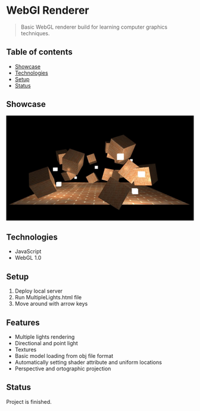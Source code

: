 # WebGl Renderer
> Basic WebGL renderer build for learning computer graphics techniques.

## Table of contents
* [Showcase](#showcase)
* [Technologies](#technologies)
* [Setup](#setup)
* [Status](#status)

## Showcase
![Example screenshot](./Img/RendererShowcase.jpg)

## Technologies
* JavaScript
* WebGL 1.0

## Setup
1. Deploy local server
2. Run MultipleLights.html file
3. Move around with arrow keys

## Features
* Multiple lights rendering
* Directional and point light
* Textures
* Basic model loading from obj file format
* Automatically setting shader attribute and uniform locations
* Perspective and ortographic projection

## Status
Project is finished.
